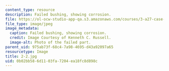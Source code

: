 ```yaml
---
content_type: resource
description: Failed bushing, showing corrosion.
file: https://ol-ocw-studio-app-qa.s3.amazonaws.com/courses/3-a27-case-studies-in-forensic-metallurgy-fall-2007/0b02bb586d1103fa7204ea18fc8d898c_2-2.jpg
file_type: image/jpeg
image_metadata:
  caption: Failed bushing, showing corrosion.
  credit: Image Courtesy of Kenneth C. Russell.
  image-alt: Photo of the failed part.
parent_uid: 975ab73f-68c4-7a98-4695-d43a92097a65
resourcetype: Image
title: 2-2.jpg
uid: 0b02bb58-6d11-03fa-7204-ea18fc8d898c
---
```

